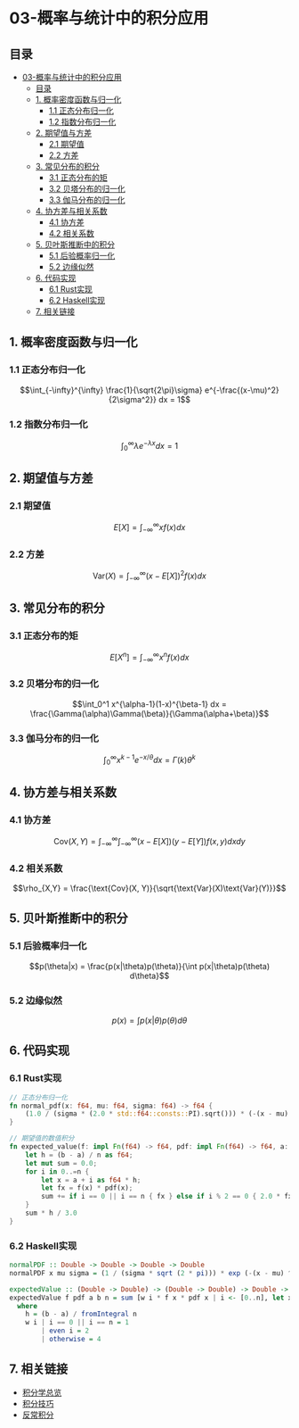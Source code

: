 # 03-概率与统计中的积分应用

## 目录

- [03-概率与统计中的积分应用](#03-概率与统计中的积分应用)
  - [目录](#目录)
  - [1. 概率密度函数与归一化](#1-概率密度函数与归一化)
    - [1.1 正态分布归一化](#11-正态分布归一化)
    - [1.2 指数分布归一化](#12-指数分布归一化)
  - [2. 期望值与方差](#2-期望值与方差)
    - [2.1 期望值](#21-期望值)
    - [2.2 方差](#22-方差)
  - [3. 常见分布的积分](#3-常见分布的积分)
    - [3.1 正态分布的矩](#31-正态分布的矩)
    - [3.2 贝塔分布的归一化](#32-贝塔分布的归一化)
    - [3.3 伽马分布的归一化](#33-伽马分布的归一化)
  - [4. 协方差与相关系数](#4-协方差与相关系数)
    - [4.1 协方差](#41-协方差)
    - [4.2 相关系数](#42-相关系数)
  - [5. 贝叶斯推断中的积分](#5-贝叶斯推断中的积分)
    - [5.1 后验概率归一化](#51-后验概率归一化)
    - [5.2 边缘似然](#52-边缘似然)
  - [6. 代码实现](#6-代码实现)
    - [6.1 Rust实现](#61-rust实现)
    - [6.2 Haskell实现](#62-haskell实现)
  - [7. 相关链接](#7-相关链接)

## 1. 概率密度函数与归一化

### 1.1 正态分布归一化

$$\int_{-\infty}^{\infty} \frac{1}{\sqrt{2\pi}\sigma} e^{-\frac{(x-\mu)^2}{2\sigma^2}} dx = 1$$

### 1.2 指数分布归一化

$$\int_0^{\infty} \lambda e^{-\lambda x} dx = 1$$

## 2. 期望值与方差

### 2.1 期望值

$$E[X] = \int_{-\infty}^{\infty} x f(x) dx$$

### 2.2 方差

$$\text{Var}(X) = \int_{-\infty}^{\infty} (x-E[X])^2 f(x) dx$$

## 3. 常见分布的积分

### 3.1 正态分布的矩

$$E[X^n] = \int_{-\infty}^{\infty} x^n f(x) dx$$

### 3.2 贝塔分布的归一化

$$\int_0^1 x^{\alpha-1}(1-x)^{\beta-1} dx = \frac{\Gamma(\alpha)\Gamma(\beta)}{\Gamma(\alpha+\beta)}$$

### 3.3 伽马分布的归一化

$$\int_0^{\infty} x^{k-1} e^{-x/\theta} dx = \Gamma(k)\theta^k$$

## 4. 协方差与相关系数

### 4.1 协方差

$$\text{Cov}(X, Y) = \int_{-\infty}^{\infty} \int_{-\infty}^{\infty} (x-E[X])(y-E[Y]) f(x, y) dx dy$$

### 4.2 相关系数

$$\rho_{X,Y} = \frac{\text{Cov}(X, Y)}{\sqrt{\text{Var}(X)\text{Var}(Y)}}$$

## 5. 贝叶斯推断中的积分

### 5.1 后验概率归一化

$$p(\theta|x) = \frac{p(x|\theta)p(\theta)}{\int p(x|\theta)p(\theta) d\theta}$$

### 5.2 边缘似然

$$p(x) = \int p(x|\theta)p(\theta) d\theta$$

## 6. 代码实现

### 6.1 Rust实现

```rust
// 正态分布归一化
fn normal_pdf(x: f64, mu: f64, sigma: f64) -> f64 {
    (1.0 / (sigma * (2.0 * std::f64::consts::PI).sqrt())) * (-(x - mu).powi(2) / (2.0 * sigma * sigma)).exp()
}

// 期望值的数值积分
fn expected_value(f: impl Fn(f64) -> f64, pdf: impl Fn(f64) -> f64, a: f64, b: f64, n: usize) -> f64 {
    let h = (b - a) / n as f64;
    let mut sum = 0.0;
    for i in 0..=n {
        let x = a + i as f64 * h;
        let fx = f(x) * pdf(x);
        sum += if i == 0 || i == n { fx } else if i % 2 == 0 { 2.0 * fx } else { 4.0 * fx };
    }
    sum * h / 3.0
}
```

### 6.2 Haskell实现

```haskell
normalPDF :: Double -> Double -> Double -> Double
normalPDF x mu sigma = (1 / (sigma * sqrt (2 * pi))) * exp (-(x - mu) ^ 2 / (2 * sigma ^ 2))

expectedValue :: (Double -> Double) -> (Double -> Double) -> Double -> Double -> Int -> Double
expectedValue f pdf a b n = sum [w i * f x * pdf x | i <- [0..n], let x = a + fromIntegral i * h] * h / 3
  where
    h = (b - a) / fromIntegral n
    w i | i == 0 || i == n = 1
        | even i = 2
        | otherwise = 4
```

## 7. 相关链接

- [积分学总览](../00-积分学总览.md)
- [积分技巧](../03-积分技巧/00-积分技巧总览.md)
- [反常积分](../04-反常积分/00-反常积分总览.md)
